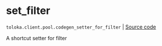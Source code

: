 # set_filter
`toloka.client.pool.codegen_setter_for_filter` | [Source code](https://github.com/Toloka/toloka-kit/blob/v1.0.2/src/client/pool/__init__.py#L0)

A shortcut setter for filter

